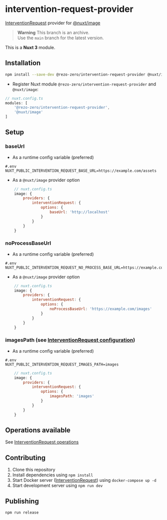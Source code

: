 # intervention-request-provider
[InterventionRequest](https://github.com/ambroisemaupate/intervention-request) provider for [@nuxt/image](https://github.com/nuxt/image)

> **Warning**
> This branch is an archive.  
> Use the `main` branch for the latest version.

This is a **Nuxt 3** module.

## Installation

```sh
npm install --save-dev @rezo-zero/intervention-request-provider @nuxt/image
```

- Register Nuxt module `@rezo-zero/intervention-request-provider` and `@nuxt/image`:

```ts
// nuxt.config.ts
modules: [
    '@rezo-zero/intervention-request-provider',
    '@nuxt/image'
]
```

## Setup

### baseUrl

- As a runtime config variable (preferred)
```dotenv
#.env
NUXT_PUBLIC_INTERVENTION_REQUEST_BASE_URL=https://example.com/assets
```

- As a `@nuxt/image` provider option

```js
    // nuxt.config.ts
    image: {
        providers: {
            interventionRequest: {
                options: {
                    baseUrl: 'http://localhost'
                }
            }
        }
    }
```

### noProcessBaseUrl

- As a runtime config variable (preferred)
```dotenv
#.env
NUXT_PUBLIC_INTERVENTION_REQUEST_NO_PROCESS_BASE_URL=https://example.com/assets
```

- As a `@nuxt/image` provider option

```js
    // nuxt.config.ts
    image: {
        providers: {
            interventionRequest: {
                options: {
                    noProcessBaseUrl: 'https://example.com/images'
                }
            }
        }
    }
```

### imagesPath (see [InterventionRequest configuration](https://github.com/ambroisemaupate/intervention-request#configuration))

- As a runtime config variable (preferred)
```dotenv
#.env
NUXT_PUBLIC_INTERVENTION_REQUEST_IMAGES_PATH=images
```

```js
    // nuxt.config.ts
    image: {
        providers: {
            interventionRequest: {
                options: {
                    imagesPath: 'images'
                }
            }
        }
    }
```



## Operations available
See [InterventionRequest operations](https://github.com/ambroisemaupate/intervention-request#available-operations)

## Contributing

1. Clone this repository
2. Install dependencies using `npm install`
3. Start Docker server ([InterventionRequest](https://github.com/ambroisemaupate/intervention-request#ready-to-go-docker-image)) using `docker-compose up -d`
4. Start development server using `npm run dev`

## Publishing

```shell
npm run release
```
